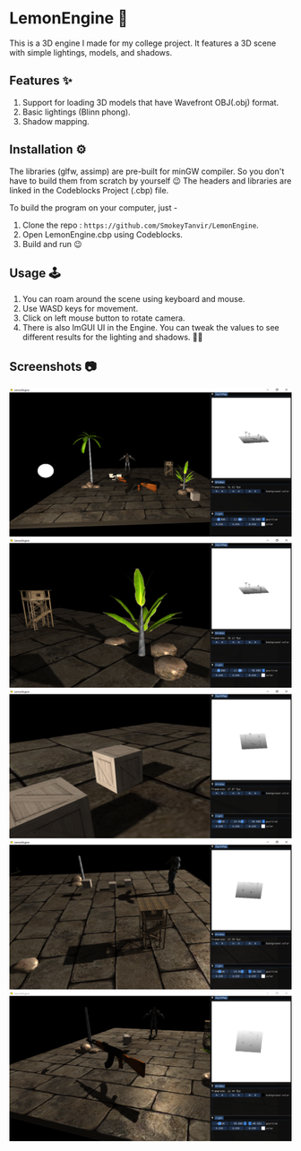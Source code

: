 # LemonEngine 🍋

This is a 3D engine I made for my college project. It features a 3D scene with simple lightings, models, and shadows. 

## Features ✨
1. Support for loading 3D models that have Wavefront OBJ(.obj) format.
2. Basic lightings (Blinn phong).
3. Shadow mapping. 

## Installation ⚙

The libraries (glfw, assimp) are pre-built for minGW compiler. So you don't have to build them from scratch by yourself 😉
The headers and libraries are linked in the Codeblocks Project (.cbp) file. 

To build the program on your computer, just - 
1. Clone the repo : ```https://github.com/SmokeyTanvir/LemonEngine```.
2. Open LemonEngine.cbp using Codeblocks.
3. Build and run 😉

## Usage 🕹 
1. You can roam around the scene using keyboard and mouse.
2. Use WASD keys for movement.
3. Click on left mouse button to rotate camera.
4. There is also ImGUI UI in the Engine. You can tweak the values to see different results for the lighting and shadows. 💁‍♂️ 

## Screenshots 📷
![ss1](Screenshots/lemonengine(1).png)
![ss1](Screenshots/lemonengine(2).png)
![ss1](Screenshots/lemonengine(3).png)
![ss1](Screenshots/lemonengine(4).png)
![ss1](Screenshots/lemonengine(5).png)
